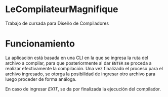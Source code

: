 # LeCompilateurMagnifique
Trabajo de cursada para Diseño de Compiladores

# Funcionamiento

La aplicación está basada en una CLI en la que se ingresa la ruta del archivo a compilar, para que posteriormente al dar `ENTER` se proceda a realizar efectivamente la compilación. Una vez finalizado el proceso para el archivo ingresado, se otorga la posibilidad de ingresar otro archivo para luego proceder de forma análoga.

En caso de ingresar _EXIT_, se da por finalizada la ejecución del compilador.